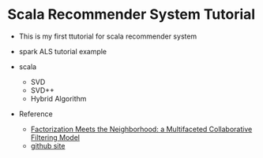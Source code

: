 # Scala Recommender System Tutorial

* This is my first ttutorial for scala recommender system

* spark ALS tutorial example
* scala
  * SVD
  * SVD++
  * Hybrid Algorithm

* Reference
  * [Factorization Meets the Neighborhood: a Multifaceted Collaborative Filtering Model](http://www.cs.rochester.edu/twiki/pub/Main/HarpSeminar/Factorization_Meets_the_Neighborhood-_a_Multifaceted_Collaborative_Filtering_Model.pdf)
  * [github site](https://github.com/parallelgithub/Time-SVD-Plus-Plus)
